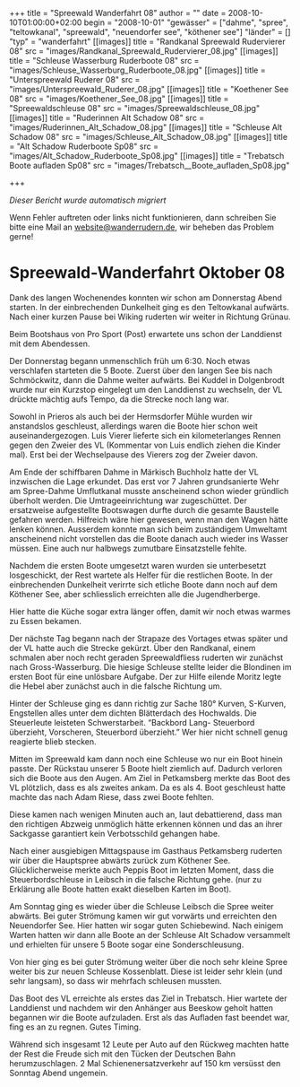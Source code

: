 +++
title = "Spreewald Wanderfahrt 08"
author = ""
date = 2008-10-10T01:00:00+02:00
begin = "2008-10-01"
"gewässer" = ["dahme", "spree", "teltowkanal", "spreewald", "neuendorfer see", "köthener see"]
"länder" = []
"typ" = "wanderfahrt"
[[images]]
title = "Randkanal Spreewald Rudervierer 08"
src = "images/Randkanal_Spreewald_Rudervierer_08.jpg"
[[images]]
title = "Schleuse Wasserburg Ruderboote 08"
src = "images/Schleuse_Wasserburg_Ruderboote_08.jpg"
[[images]]
title = "Unterspreewald Ruderer 08"
src = "images/Unterspreewald_Ruderer_08.jpg"
[[images]]
title = "Koethener See 08"
src = "images/Koethener_See_08.jpg"
[[images]]
title = "Spreewaldschleuse 08"
src = "images/Spreewaldschleuse_08.jpg"
[[images]]
title = "Ruderinnen Alt Schadow 08"
src = "images/Ruderinnen_Alt_Schadow_08.jpg"
[[images]]
title = "Schleuse Alt Schadow 08"
src = "images/Schleuse_Alt_Schadow_08.jpg"
[[images]]
title = "Alt Schadow Ruderboote Sp08"
src = "images/Alt_Schadow_Ruderboote_Sp08.jpg"
[[images]]
title = "Trebatsch  Boote aufladen Sp08"
src = "images/Trebatsch__Boote_aufladen_Sp08.jpg"

+++


*Dieser Bericht wurde automatisch migriert*

Wenn Fehler auftreten oder links nicht funktionieren, dann schreiben Sie bitte eine Mail an website@wanderrudern.de, wir beheben das Problem gerne!



# Spreewald-Wanderfahrt Oktober 08


Dank des langen Wochenendes konnten wir schon am Donnerstag Abend starten. In der einbrechenden Dunkelheit ging es den Teltowkanal aufwärts. Nach einer kurzen Pause bei Wiking ruderten wir weiter in Richtung Grünau.

Beim Bootshaus von Pro Sport (Post) erwartete uns schon der Landdienst mit dem Abendessen.

Der Donnerstag begann unmenschlich früh um 6:30. Noch etwas verschlafen starteten die 5 Boote. Zuerst über den langen See bis nach Schmöckwitz, dann die Dahme weiter aufwärts. Bei Kuddel in Dolgenbrodt wurde nur ein Kurzstop eingelegt um den Landdienst zu wechseln, der VL drückte mächtig aufs Tempo, da die Strecke noch lang war.

Sowohl in Prieros als auch bei der Hermsdorfer Mühle wurden wir anstandslos geschleust, allerdings waren die Boote hier schon weit auseinandergezogen. Luis Vierer lieferte sich ein kilometerlanges Rennen gegen den Zweier des VL (Kommentar von Luis endlich ziehen die Kinder mal). Erst bei der Wechselpause des Vierers zog der Zweier davon.

Am Ende der schiffbaren Dahme in Märkisch Buchholz hatte der VL inzwischen die Lage erkundet. Das erst vor 7 Jahren grundsanierte Wehr am Spree-Dahme Umflutkanal musste anscheinend schon wieder gründlich überholt werden. Die Umtrageeinrichtung war zugeschüttet. Der ersatzweise aufgestellte Bootswagen durfte durch die gesamte Baustelle gefahren werden. Hilfreich wäre hier gewesen, wenn man den Wagen hätte lenken können. Ausserdem konnte man sich beim zuständigem Umweltamt anscheinend nicht vorstellen das die Boote danach auch wieder ins Wasser müssen. Eine auch nur halbwegs zumutbare Einsatzstelle fehlte.

Nachdem die ersten Boote umgesetzt waren wurden sie unterbesetzt losgeschickt, der Rest wartete als Helfer für die restlichen Boote. In der einbrechenden Dunkelheit verirrte sich etliche Boote dann noch auf dem Köthener See, aber schliesslich erreichten alle die Jugendherberge.

Hier hatte die Küche sogar extra länger offen, damit wir noch etwas warmes zu Essen bekamen.

Der nächste Tag begann nach der Strapaze des Vortages etwas später und der VL hatte auch die Strecke gekürzt. Über den Randkanal, einem schmalen aber noch recht geraden Spreewaldfliess ruderten wir zunächst nach Gross-Wasserburg. Die hiesige Schleuse stellte leider die Blondinen im ersten Boot für eine unlösbare Aufgabe. Der zur Hilfe eilende Moritz legte die Hebel aber zunächst auch in die falsche Richtung um.

Hinter der Schleuse ging es dann richtig zur Sache 180° Kurven, S-Kurven, Engstellen alles unter dem dichten Blätterdach des Hochwalds. Die Steuerleute leisteten Schwerstarbeit. “Backbord Lang- Steuerbord überzieht, Vorscheren, Steuerbord überzieht.” Wer hier nicht schnell genug reagierte blieb stecken.

Mitten im Spreewald kam dann noch eine Schleuse wo nur ein Boot hinein passte. Der Rückstau unserer 5 Boote hielt ziemlich auf. Dadurch verloren sich die Boote aus den Augen. Am Ziel in Petkamsberg merkte das Boot des VL plötzlich, dass es als zweites ankam. Da es als 4. Boot geschleust hatte machte das nach Adam Riese, dass zwei Boote fehlten.

Diese kamen nach wenigen Minuten auch an, laut debattierend, dass man den richtigen Abzweig unmöglich hätte erkennen können und das an ihrer Sackgasse garantiert kein Verbotsschild gehangen habe.

Nach einer ausgiebigen Mittagspause im Gasthaus Petkamsberg ruderten wir über die Hauptspree abwärts zurück zum Köthener See. Glücklicherweise merkte auch Peppis Boot im letzten Moment, dass die Steuerbordschleuse in Leibsch in die falsche Richtung gehe. (nur zu Erklärung alle Boote hatten exakt dieselben Karten im Boot).

Am Sonntag ging es wieder über die Schleuse Leibsch die Spree weiter abwärts. Bei guter Strömung kamen wir gut vorwärts und erreichten den Neuendorfer See. Hier hatten wir sogar guten Schiebewind. Nach einigem Warten hatten wir dann alle Boote an der Schleuse Alt Schadow versammelt und erhielten für unsere 5 Boote sogar eine Sonderschleusung.

Von hier ging es bei guter Strömung weiter über die noch sehr kleine Spree weiter bis zur neuen Schleuse Kossenblatt. Diese ist leider sehr klein (und sehr langsam), so dass wir mehrfach schleusen mussten.

Das Boot des VL erreichte als erstes das Ziel in Trebatsch. Hier wartete der Landdienst und nachdem wir den Anhänger aus Beeskow geholt hatten begannen wir die Boote aufzuladen. Erst als das Aufladen fast beendet war, fing es an zu regnen. Gutes Timing.

Während sich insgesamt 12 Leute per Auto auf den Rückweg machten hatte der Rest die Freude sich mit den Tücken der Deutschen Bahn herumzuschlagen. 2 Mal Schienenersatzverkehr auf 150 km versüsst den Sonntag Abend ungemein.